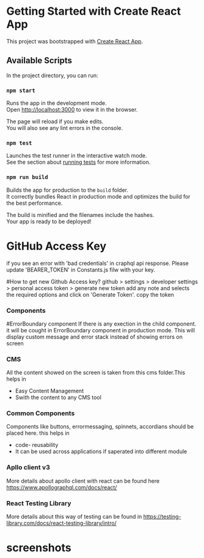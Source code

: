 # Getting Started with Create React App

This project was bootstrapped with [Create React App](https://github.com/facebook/create-react-app).

## Available Scripts

In the project directory, you can run:

### `npm start`

Runs the app in the development mode.\
Open [http://localhost:3000](http://localhost:3000) to view it in the browser.

The page will reload if you make edits.\
You will also see any lint errors in the console.

### `npm test`

Launches the test runner in the interactive watch mode.\
See the section about [running tests](https://facebook.github.io/create-react-app/docs/running-tests) for more information.

### `npm run build`

Builds the app for production to the `build` folder.\
It correctly bundles React in production mode and optimizes the build for the best performance.

The build is minified and the filenames include the hashes.\
Your app is ready to be deployed!


# GitHub Access Key
if you see an error with 'bad credentials' in craphql api response.
Please update 'BEARER_TOKEN' in Constants.js filw with your key.

#How to get new Github Access key?
github > settings > developer settings > personal access token > generate new token
add any note and selects the required options and click on 'Generate Token'.
copy the token

### Components

#ErrorBoundary component
If there is any exection in the child component. it will be cought in ErrorBoundary component in production mode.
This will display custom message and error stack instead of showing errors on screen

### CMS
All the content showed on the screen is taken from this cms folder.This helps in 
* Easy Content Management
* Swith the content to any CMS tool

### Common Components
Components like buttons, errormessaging, spinnets, accordians should be placed here. this helps in 
* code- reusability
* It can be used across applications if saperated into different module

### Apllo client v3

More details about apollo client with react can be found here https://www.apollographql.com/docs/react/

### React Testing Library

More details about this way of testing can be found in https://testing-library.com/docs/react-testing-library/intro/

# screenshots
